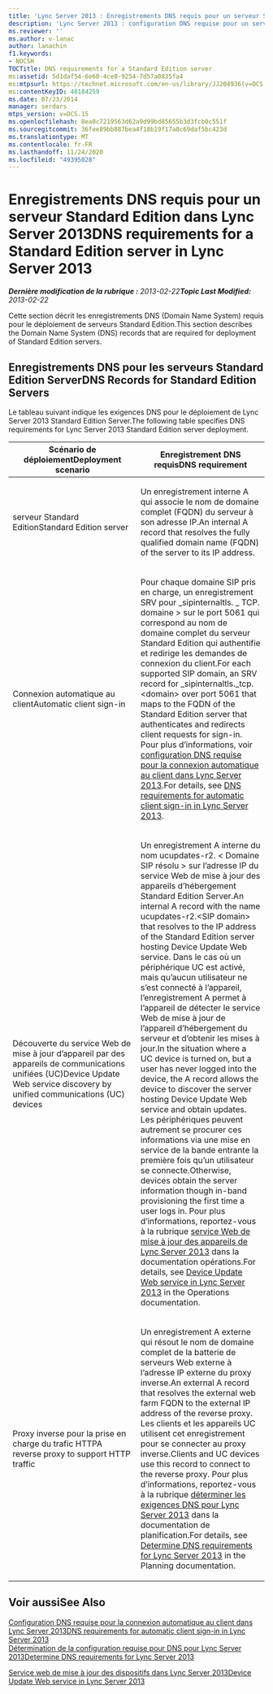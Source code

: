 ```yaml
---
title: 'Lync Server 2013 : Enregistrements DNS requis pour un serveur Standard Edition'
description: 'Lync Server 2013 : configuration DNS requise pour un serveur Standard Edition Server.'
ms.reviewer: ''
ms.author: v-lanac
author: lanachin
f1.keywords:
- NOCSH
TOCTitle: DNS requirements for a Standard Edition server
ms:assetid: 5d1daf54-6e60-4ce0-9254-7d57a0835fa4
ms:mtpsurl: https://technet.microsoft.com/en-us/library/JJ204936(v=OCS.15)
ms:contentKeyID: 48184259
ms.date: 07/23/2014
manager: serdars
mtps_version: v=OCS.15
ms.openlocfilehash: 8ea0c7219563d62a9d99bd85655b3d3fcb0c551f
ms.sourcegitcommit: 36fee89bb887bea4f18b19f17a8c69daf5bc423d
ms.translationtype: MT
ms.contentlocale: fr-FR
ms.lasthandoff: 11/24/2020
ms.locfileid: "49395028"
---
```

# <a name="dns-requirements-for-a-standard-edition-server-in-lync-server-2013"></a><span data-ttu-id="5140c-103">Enregistrements DNS requis pour un serveur Standard Edition dans Lync Server 2013</span><span class="sxs-lookup"><span data-stu-id="5140c-103">DNS requirements for a Standard Edition server in Lync Server 2013</span></span>

<div data-xmlns="http://www.w3.org/1999/xhtml">

<div class="topic" data-xmlns="http://www.w3.org/1999/xhtml" data-msxsl="urn:schemas-microsoft-com:xslt" data-cs="https://msdn.microsoft.com/">

<div data-asp="https://msdn2.microsoft.com/asp">



</div>

<div id="mainSection">

<div id="mainBody"><span data-ttu-id="5140c-104">

<span> </span></span><span class="sxs-lookup"><span data-stu-id="5140c-104">

<span> </span></span></span>

<span data-ttu-id="5140c-105">_**Dernière modification de la rubrique :** 2013-02-22_</span><span class="sxs-lookup"><span data-stu-id="5140c-105">_**Topic Last Modified:** 2013-02-22_</span></span>

<span data-ttu-id="5140c-106">Cette section décrit les enregistrements DNS (Domain Name System) requis pour le déploiement de serveurs Standard Edition.</span><span class="sxs-lookup"><span data-stu-id="5140c-106">This section describes the Domain Name System (DNS) records that are required for deployment of Standard Edition servers.</span></span>

<div>

## <a name="dns-records-for-standard-edition-servers"></a><span data-ttu-id="5140c-107">Enregistrements DNS pour les serveurs Standard Edition Server</span><span class="sxs-lookup"><span data-stu-id="5140c-107">DNS Records for Standard Edition Servers</span></span>

<span data-ttu-id="5140c-108">Le tableau suivant indique les exigences DNS pour le déploiement de Lync Server 2013 Standard Edition Server.</span><span class="sxs-lookup"><span data-stu-id="5140c-108">The following table specifies DNS requirements for Lync Server 2013 Standard Edition server deployment.</span></span>


<table>
<colgroup>
<col style="width: 50%" />
<col style="width: 50%" />
</colgroup>
<thead>
<tr class="header">
<th><span data-ttu-id="5140c-109">Scénario de déploiement</span><span class="sxs-lookup"><span data-stu-id="5140c-109">Deployment scenario</span></span></th>
<th><span data-ttu-id="5140c-110">Enregistrement DNS requis</span><span class="sxs-lookup"><span data-stu-id="5140c-110">DNS requirement</span></span></th>
</tr>
</thead>
<tbody>
<tr class="odd">
<td><p><span data-ttu-id="5140c-111">serveur Standard Edition</span><span class="sxs-lookup"><span data-stu-id="5140c-111">Standard Edition server</span></span></p></td>
<td><p><span data-ttu-id="5140c-112">Un enregistrement interne A qui associe le nom de domaine complet (FQDN) du serveur à son adresse IP.</span><span class="sxs-lookup"><span data-stu-id="5140c-112">An internal A record that resolves the fully qualified domain name (FQDN) of the server to its IP address.</span></span></p></td>
</tr>
<tr class="even">
<td><p><span data-ttu-id="5140c-113">Connexion automatique au client</span><span class="sxs-lookup"><span data-stu-id="5140c-113">Automatic client sign-in</span></span></p></td>
<td><p><span data-ttu-id="5140c-114">Pour chaque domaine SIP pris en charge, un enregistrement SRV pour _sipinternaltls. _ TCP. domaine &gt; sur le port 5061 qui correspond au nom de domaine complet du serveur Standard Edition qui authentifie et redirige les demandes de connexion du client.</span><span class="sxs-lookup"><span data-stu-id="5140c-114">For each supported SIP domain, an SRV record for _sipinternaltls._tcp.&lt;domain&gt; over port 5061 that maps to the FQDN of the Standard Edition server that authenticates and redirects client requests for sign-in.</span></span> <span data-ttu-id="5140c-115">Pour plus d’informations, voir <a href="lync-server-2013-dns-requirements-for-automatic-client-sign-in.md">configuration DNS requise pour la connexion automatique au client dans Lync Server 2013</a>.</span><span class="sxs-lookup"><span data-stu-id="5140c-115">For details, see <a href="lync-server-2013-dns-requirements-for-automatic-client-sign-in.md">DNS requirements for automatic client sign-in in Lync Server 2013</a>.</span></span></p></td>
</tr>
<tr class="odd">
<td><p><span data-ttu-id="5140c-116">Découverte du service Web de mise à jour d’appareil par des appareils de communications unifiées (UC)</span><span class="sxs-lookup"><span data-stu-id="5140c-116">Device Update Web service discovery by unified communications (UC) devices</span></span></p></td>
<td><p><span data-ttu-id="5140c-117">Un enregistrement A interne du nom ucupdates-r2. &lt; Domaine SIP résolu &gt; sur l’adresse IP du service Web de mise à jour des appareils d’hébergement Standard Edition Server.</span><span class="sxs-lookup"><span data-stu-id="5140c-117">An internal A record with the name ucupdates-r2.&lt;SIP domain&gt; that resolves to the IP address of the Standard Edition server hosting Device Update Web service.</span></span> <span data-ttu-id="5140c-118">Dans le cas où un périphérique UC est activé, mais qu’aucun utilisateur ne s’est connecté à l’appareil, l’enregistrement A permet à l’appareil de détecter le service Web de mise à jour de l’appareil d’hébergement du serveur et d’obtenir les mises à jour.</span><span class="sxs-lookup"><span data-stu-id="5140c-118">In the situation where a UC device is turned on, but a user has never logged into the device, the A record allows the device to discover the server hosting Device Update Web service and obtain updates.</span></span> <span data-ttu-id="5140c-119">Les périphériques peuvent autrement se procurer ces informations via une mise en service de la bande entrante la première fois qu’un utilisateur se connecte.</span><span class="sxs-lookup"><span data-stu-id="5140c-119">Otherwise, devices obtain the server information though in-band provisioning the first time a user logs in.</span></span> <span data-ttu-id="5140c-120">Pour plus d’informations, reportez-vous à la rubrique <a href="lync-server-2013-device-update-web-service.md">service Web de mise à jour des appareils de Lync Server 2013</a> dans la documentation opérations.</span><span class="sxs-lookup"><span data-stu-id="5140c-120">For details, see <a href="lync-server-2013-device-update-web-service.md">Device Update Web service in Lync Server 2013</a> in the Operations documentation.</span></span></p></td>
</tr>
<tr class="even">
<td><p><span data-ttu-id="5140c-121">Proxy inverse pour la prise en charge du trafic HTTP</span><span class="sxs-lookup"><span data-stu-id="5140c-121">A reverse proxy to support HTTP traffic</span></span></p></td>
<td><p><span data-ttu-id="5140c-122">Un enregistrement A externe qui résout le nom de domaine complet de la batterie de serveurs Web externe à l’adresse IP externe du proxy inverse.</span><span class="sxs-lookup"><span data-stu-id="5140c-122">An external A record that resolves the external web farm FQDN to the external IP address of the reverse proxy.</span></span> <span data-ttu-id="5140c-123">Les clients et les appareils UC utilisent cet enregistrement pour se connecter au proxy inverse.</span><span class="sxs-lookup"><span data-stu-id="5140c-123">Clients and UC devices use this record to connect to the reverse proxy.</span></span> <span data-ttu-id="5140c-124">Pour plus d’informations, reportez-vous à la rubrique <a href="lync-server-2013-determine-dns-requirements.md">déterminer les exigences DNS pour Lync Server 2013</a> dans la documentation de planification.</span><span class="sxs-lookup"><span data-stu-id="5140c-124">For details, see <a href="lync-server-2013-determine-dns-requirements.md">Determine DNS requirements for Lync Server 2013</a> in the Planning documentation.</span></span></p></td>
</tr>
</tbody>
</table>


</div>

<div>

## <a name="see-also"></a><span data-ttu-id="5140c-125">Voir aussi</span><span class="sxs-lookup"><span data-stu-id="5140c-125">See Also</span></span>


[<span data-ttu-id="5140c-126">Configuration DNS requise pour la connexion automatique au client dans Lync Server 2013</span><span class="sxs-lookup"><span data-stu-id="5140c-126">DNS requirements for automatic client sign-in in Lync Server 2013</span></span>](lync-server-2013-dns-requirements-for-automatic-client-sign-in.md)  
[<span data-ttu-id="5140c-127">Détermination de la configuration requise pour DNS pour Lync Server 2013</span><span class="sxs-lookup"><span data-stu-id="5140c-127">Determine DNS requirements for Lync Server 2013</span></span>](lync-server-2013-determine-dns-requirements.md)  


[<span data-ttu-id="5140c-128">Service web de mise à jour des dispositifs dans Lync Server 2013</span><span class="sxs-lookup"><span data-stu-id="5140c-128">Device Update Web service in Lync Server 2013</span></span>](lync-server-2013-device-update-web-service.md)  
  

<span data-ttu-id="5140c-129"></div>

</div>

<span> </span>

</div>

</div>

</span><span class="sxs-lookup"><span data-stu-id="5140c-129"></div>

</div>

<span> </span>

</div>

</div>

</span></span></div>

